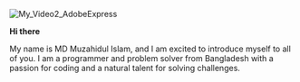 ![My_Video2_AdobeExpress](https://user-images.githubusercontent.com/121981117/236908360-7e58f07d-2b4d-4a19-9f43-5576e7a22546.gif)


****Hi there****

My name is MD Muzahidul Islam, and I am excited to introduce myself to all of you. I am a programmer and problem solver from Bangladesh with a passion for coding and a natural talent for solving challenges.
